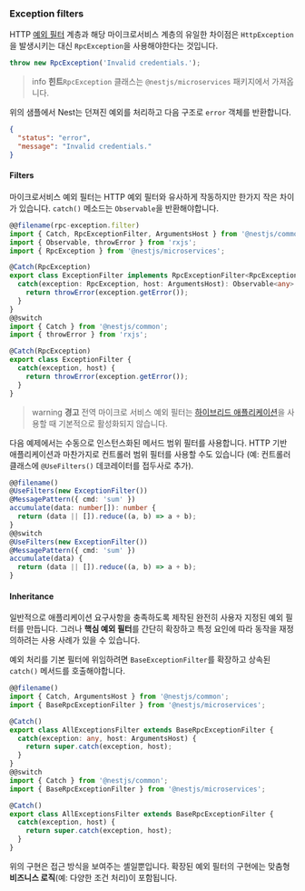 ### Exception filters

HTTP [예외 필터](/exception-filters) 계층과 해당 마이크로서비스 계층의 유일한 차이점은 `HttpException`을 발생시키는 대신 `RpcException`을 사용해야한다는 것입니다.

```typescript
throw new RpcException('Invalid credentials.');
```

> info **힌트**`RpcException` 클래스는 `@nestjs/microservices` 패키지에서 가져옵니다.

위의 샘플에서 Nest는 던져진 예외를 처리하고 다음 구조로 `error` 객체를 반환합니다.

```json
{
  "status": "error",
  "message": "Invalid credentials."
}
```

#### Filters

마이크로서비스 예외 필터는 HTTP 예외 필터와 유사하게 작동하지만 한가지 작은 차이가 있습니다. `catch()` 메소드는 `Observable`을 반환해야합니다.

```typescript
@@filename(rpc-exception.filter)
import { Catch, RpcExceptionFilter, ArgumentsHost } from '@nestjs/common';
import { Observable, throwError } from 'rxjs';
import { RpcException } from '@nestjs/microservices';

@Catch(RpcException)
export class ExceptionFilter implements RpcExceptionFilter<RpcException> {
  catch(exception: RpcException, host: ArgumentsHost): Observable<any> {
    return throwError(exception.getError());
  }
}
@@switch
import { Catch } from '@nestjs/common';
import { throwError } from 'rxjs';

@Catch(RpcException)
export class ExceptionFilter {
  catch(exception, host) {
    return throwError(exception.getError());
  }
}
```

> warning **경고** 전역 마이크로 서비스 예외 필터는 [하이브리드 애플리케이션](/faq/hybrid-application)을 사용할 때 기본적으로 활성화되지 않습니다.

다음 예제에서는 수동으로 인스턴스화된 메서드 범위 필터를 사용합니다. HTTP 기반 애플리케이션과 마찬가지로 컨트롤러 범위 필터를 사용할 수도 있습니다 (예: 컨트롤러 클래스에 `@UseFilters()` 데코레이터를 접두사로 추가).

```typescript
@@filename()
@UseFilters(new ExceptionFilter())
@MessagePattern({ cmd: 'sum' })
accumulate(data: number[]): number {
  return (data || []).reduce((a, b) => a + b);
}
@@switch
@UseFilters(new ExceptionFilter())
@MessagePattern({ cmd: 'sum' })
accumulate(data) {
  return (data || []).reduce((a, b) => a + b);
}
```

#### Inheritance

일반적으로 애플리케이션 요구사항을 충족하도록 제작된 완전히 사용자 지정된 예외 필터를 만듭니다. 그러나 **핵심 예외 필터**를 간단히 확장하고 특정 요인에 따라 동작을 재정의하려는 사용 사례가 있을 수 있습니다.

예외 처리를 기본 필터에 위임하려면 `BaseExceptionFilter`를 확장하고 상속된 `catch()` 메서드를 호출해야합니다.

```typescript
@@filename()
import { Catch, ArgumentsHost } from '@nestjs/common';
import { BaseRpcExceptionFilter } from '@nestjs/microservices';

@Catch()
export class AllExceptionsFilter extends BaseRpcExceptionFilter {
  catch(exception: any, host: ArgumentsHost) {
    return super.catch(exception, host);
  }
}
@@switch
import { Catch } from '@nestjs/common';
import { BaseRpcExceptionFilter } from '@nestjs/microservices';

@Catch()
export class AllExceptionsFilter extends BaseRpcExceptionFilter {
  catch(exception, host) {
    return super.catch(exception, host);
  }
}
```

위의 구현은 접근 방식을 보여주는 셸일뿐입니다. 확장된 예외 필터의 구현에는 맞춤형 **비즈니스 로직**(예: 다양한 조건 처리)이 포함됩니다.
